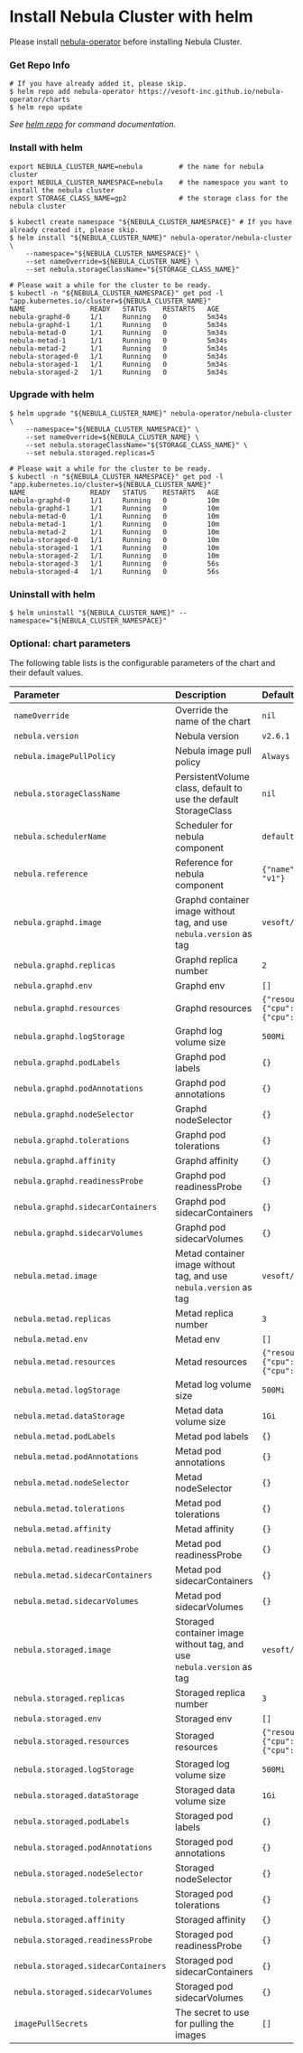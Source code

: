 # Install Nebula Cluster with helm

Please install [nebula-operator](install_guide.md) before installing Nebula Cluster.

### Get Repo Info

```shell script
# If you have already added it, please skip.
$ helm repo add nebula-operator https://vesoft-inc.github.io/nebula-operator/charts
$ helm repo update
```

_See [helm repo](https://helm.sh/docs/helm/helm_repo/) for command documentation._

### Install with helm

```shell script
export NEBULA_CLUSTER_NAME=nebula         # the name for nebula cluster
export NEBULA_CLUSTER_NAMESPACE=nebula    # the namespace you want to install the nebula cluster
export STORAGE_CLASS_NAME=gp2             # the storage class for the nebula cluster

$ kubectl create namespace "${NEBULA_CLUSTER_NAMESPACE}" # If you have already created it, please skip.
$ helm install "${NEBULA_CLUSTER_NAME}" nebula-operator/nebula-cluster \
    --namespace="${NEBULA_CLUSTER_NAMESPACE}" \
    --set nameOverride=${NEBULA_CLUSTER_NAME} \
    --set nebula.storageClassName="${STORAGE_CLASS_NAME}"

# Please wait a while for the cluster to be ready.
$ kubectl -n "${NEBULA_CLUSTER_NAMESPACE}" get pod -l "app.kubernetes.io/cluster=${NEBULA_CLUSTER_NAME}"
NAME                READY   STATUS    RESTARTS   AGE
nebula-graphd-0     1/1     Running   0          5m34s
nebula-graphd-1     1/1     Running   0          5m34s
nebula-metad-0      1/1     Running   0          5m34s
nebula-metad-1      1/1     Running   0          5m34s
nebula-metad-2      1/1     Running   0          5m34s
nebula-storaged-0   1/1     Running   0          5m34s
nebula-storaged-1   1/1     Running   0          5m34s
nebula-storaged-2   1/1     Running   0          5m34s
```

### Upgrade with helm

```shell
$ helm upgrade "${NEBULA_CLUSTER_NAME}" nebula-operator/nebula-cluster \
    --namespace="${NEBULA_CLUSTER_NAMESPACE}" \
    --set nameOverride=${NEBULA_CLUSTER_NAME} \
    --set nebula.storageClassName="${STORAGE_CLASS_NAME}" \
    --set nebula.storaged.replicas=5

# Please wait a while for the cluster to be ready.
$ kubectl -n "${NEBULA_CLUSTER_NAMESPACE}" get pod -l "app.kubernetes.io/cluster=${NEBULA_CLUSTER_NAME}"
NAME                READY   STATUS    RESTARTS   AGE
nebula-graphd-0     1/1     Running   0          10m
nebula-graphd-1     1/1     Running   0          10m
nebula-metad-0      1/1     Running   0          10m
nebula-metad-1      1/1     Running   0          10m
nebula-metad-2      1/1     Running   0          10m
nebula-storaged-0   1/1     Running   0          10m
nebula-storaged-1   1/1     Running   0          10m
nebula-storaged-2   1/1     Running   0          10m
nebula-storaged-3   1/1     Running   0          56s
nebula-storaged-4   1/1     Running   0          56s
```

### Uninstall with helm

```shell
$ helm uninstall "${NEBULA_CLUSTER_NAME}" --namespace="${NEBULA_CLUSTER_NAMESPACE}"
```

### Optional: chart parameters

The following table lists is the configurable parameters of the chart and their default values.

| Parameter | Description | Default |
|:---------|:-----------|:-------|
| `nameOverride` | Override the name of the chart | `nil` |
| `nebula.version` | Nebula version | `v2.6.1` |
| `nebula.imagePullPolicy` | Nebula image pull policy | `Always` |
| `nebula.storageClassName` | PersistentVolume class, default to use the default StorageClass | `nil` |
| `nebula.schedulerName` | Scheduler for nebula component | `default-scheduler` |
| `nebula.reference` | Reference for nebula component | `{"name": "statefulsets.apps", "version": "v1"}` |
| `nebula.graphd.image` | Graphd container image without tag, and use `nebula.version` as tag | `vesoft/nebula-graphd` |
| `nebula.graphd.replicas` | Graphd replica number | `2` |
| `nebula.graphd.env` | Graphd env | `[]` |
| `nebula.graphd.resources` | Graphd resources | `{"resources":{"requests":{"cpu":"500m","memory":"500Mi"},"limits":{"cpu":"1","memory":"1Gi"}}}`|
| `nebula.graphd.logStorage` | Graphd log volume size | `500Mi` |
| `nebula.graphd.podLabels` | Graphd pod labels | `{}` |
| `nebula.graphd.podAnnotations` | Graphd pod annotations | `{}` |
| `nebula.graphd.nodeSelector` | Graphd nodeSelector | `{}` |
| `nebula.graphd.tolerations` | Graphd pod tolerations | `{}` |
| `nebula.graphd.affinity` | Graphd affinity | `{}` |
| `nebula.graphd.readinessProbe` | Graphd pod readinessProbe | `{}` |
| `nebula.graphd.sidecarContainers` | Graphd pod sidecarContainers | `{}` |
| `nebula.graphd.sidecarVolumes` | Graphd pod sidecarVolumes | `{}` |
| `nebula.metad.image` | Metad container image without tag, and use `nebula.version` as tag | `vesoft/nebula-metad` |
| `nebula.metad.replicas` | Metad replica number | `3` |
| `nebula.metad.env` | Metad env | `[]` |
| `nebula.metad.resources` | Metad resources | `{"resources":{"requests":{"cpu":"500m","memory":"500Mi"},"limits":{"cpu":"1","memory":"1Gi"}}}`|
| `nebula.metad.logStorage` | Metad log volume size | `500Mi` |
| `nebula.metad.dataStorage` | Metad data volume size | `1Gi` |
| `nebula.metad.podLabels` | Metad pod labels | `{}` |
| `nebula.metad.podAnnotations` | Metad pod annotations | `{}` |
| `nebula.metad.nodeSelector` | Metad nodeSelector | `{}` |
| `nebula.metad.tolerations` | Metad pod tolerations | `{}` |
| `nebula.metad.affinity` | Metad affinity | `{}` |
| `nebula.metad.readinessProbe` | Metad pod readinessProbe | `{}` |
| `nebula.metad.sidecarContainers` | Metad pod sidecarContainers | `{}` |
| `nebula.metad.sidecarVolumes` | Metad pod sidecarVolumes | `{}` |
| `nebula.storaged.image` | Storaged container image without tag, and use `nebula.version` as tag | `vesoft/nebula-storaged` |
| `nebula.storaged.replicas` | Storaged replica number | `3` |
| `nebula.storaged.env` | Storaged env | `[]` |
| `nebula.storaged.resources` | Storaged resources | `{"resources":{"requests":{"cpu":"500m","memory":"500Mi"},"limits":{"cpu":"1","memory":"1Gi"}}}`|
| `nebula.storaged.logStorage` | Storaged log volume size | `500Mi` |
| `nebula.storaged.dataStorage` | Storaged data volume size | `1Gi` |
| `nebula.storaged.podLabels` | Storaged pod labels | `{}` |
| `nebula.storaged.podAnnotations` | Storaged pod annotations | `{}` |
| `nebula.storaged.nodeSelector` | Storaged nodeSelector | `{}` |
| `nebula.storaged.tolerations` | Storaged pod tolerations | `{}` |
| `nebula.storaged.affinity` | Storaged affinity | `{}` |
| `nebula.storaged.readinessProbe` | Storaged pod readinessProbe | `{}` |
| `nebula.storaged.sidecarContainers` | Storaged pod sidecarContainers | `{}` |
| `nebula.storaged.sidecarVolumes` | Storaged pod sidecarVolumes | `{}` |
| `imagePullSecrets` | The secret to use for pulling the images | `[]`  |
